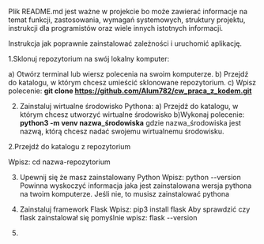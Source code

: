 Plik README.md jest ważne w projekcie bo może zawierać informacje na temat funkcji, zastosowania, wymagań systemowych, struktury projektu, instrukcji dla programistów oraz wiele innych istotnych informacji.

Instrukcja jak poprawnie zainstalować zależności i uruchomić aplikację.

1.Sklonuj repozytorium na swój lokalny komputer:

  a) Otwórz terminal lub wiersz polecenia na swoim komputerze.
  b) Przejdź do katalogu, w którym chcesz umieścić sklonowane repozytorium.
  c) Wpisz polecenie: **git clone https://github.com/Alum782/cw_praca_z_kodem.git**

2. Zainstaluj wirtualne środowisko Pythona:
   a) Przejdź do katalogu, w którym chcesz utworzyć wirtualne środowisko
   b)Wykonaj polecenie: **python3 -m venv nazwa_środowiska** 
        gdzie nazwa_środowiska jest nazwą, którą chcesz nadać swojemu wirtualnemu środowisku.


2.Przejdź do katalogu z repozytorium
  
  Wpisz: cd nazwa-repozytorium

3. Upewnij się że masz zainstalowany Python
  Wpisz: python --version
  Powinna wyskoczyć informacja jaka jest zainstalowana wersja pythona na twoim komputerze. Jeśli nie, to musisz zainstalować pythona

4. Zainstaluj framework Flask
    Wpisz: pip3 install flask
    Aby sprawdzić czy flask zainstalował się pomyślnie wpisz: flask --version
    
5. 




